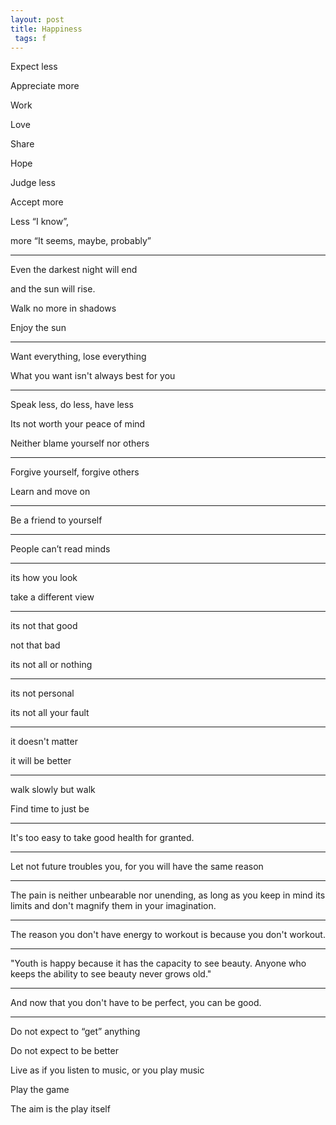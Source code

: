 ```yaml
---
layout: post
title: Happiness  
 tags: f
---
```




Expect less 

Appreciate more 

Work 

Love 

Share 

Hope 

Judge less

Accept more

Less “I know”, 

more “It seems, maybe, probably” 

---

Even the darkest night will end 

and the sun will rise.

Walk no more in shadows 

Enjoy the sun 

---


Want everything, lose everything 

What you want isn't always best for you 

---

Speak less, do less, have less 

Its not worth your peace of mind 

Neither blame yourself nor others

---

Forgive yourself, forgive others 

Learn and move on 

---

Be a friend to yourself


---

People can’t read minds

---

its how you look  

take a different view 

---

its not that good 

not that bad 

its not all or nothing 

---

its not personal 

its not all your fault 

---

it doesn't matter 

it will be better 

---

walk slowly but walk 

Find time to just be 

---

It's too easy to take good health for granted.

---

Let not future troubles you, for you will have the same reason 

---

The pain is neither unbearable nor unending, as long as you keep in mind its limits and don't magnify them in your imagination.

---

The reason you don't have energy to workout is because you don't workout.

---

"Youth is happy because it has the capacity to see beauty. Anyone who keeps the ability to see beauty never grows old."

---

And now that you don't have to be perfect, you can be good.

---

Do not expect to “get” anything 

Do not expect to be better 

Live as if you listen to music, or you play music 

Play the game 

The aim is the play itself 




 